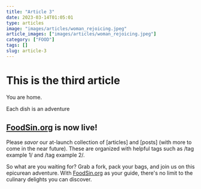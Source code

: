 ```yaml
---
title: "Article 3"
date: 2023-03-14T01:05:01
type: articles
image: "images/articles/woman_rejoicing.jpeg"
article_images: ["images/articles/woman_rejoicing.jpeg"]
category: ["FOOD"]
tags: []
slug: article-3
---
```


<!-- tags  ["UNITED STATES", "VEAL"] -->
# This is the third article


You are home.

Each dish is an adventure

## [FoodSin.org](http://FoodSin.org) is now live!

Please _savor_ our at-launch collection of \[articles\] and \[posts\] (with more to come in the near future). These are organized with helpful tags such as /tag example 1/ and /tag example 2/.

So what are you waiting for? Grab a fork, pack your bags, and join us on this epicurean adventure. With [FoodSin.org](http://FoodSin.org) as your guide, there's no limit to the culinary delights you can discover.